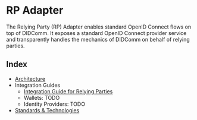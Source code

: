 # RP Adapter

The Relying Party (RP) Adapter enables standard OpenID Connect flows on top of DIDComm.
It exposes a standard OpenID Connect provider service and transparently handles the mechanics of DIDComm on behalf of
relying parties.

## Index

* [Architecture](./architecture.md)
* Integration Guides
  * [Integration Guide for Relying Parties](./integration/relying_parties.md)
  * Wallets: TODO
  * Identity Providers: TODO
* [Standards & Technologies](./protocols.md)

